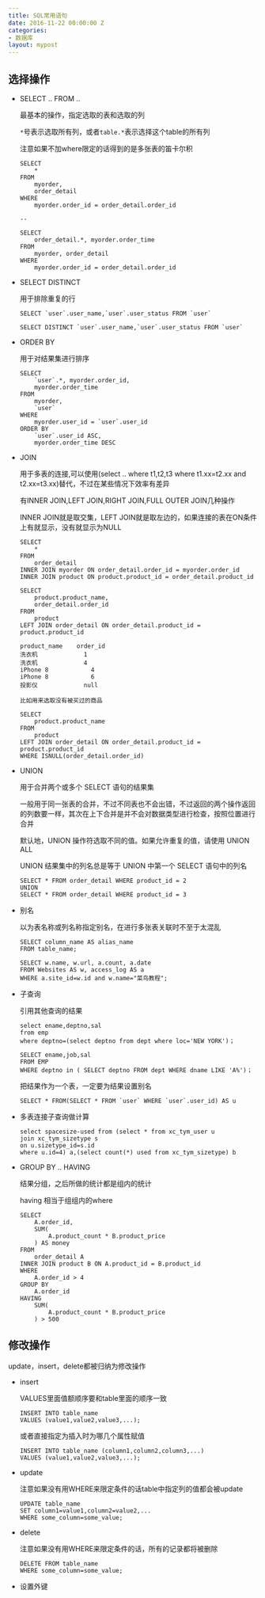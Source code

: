 ```yaml
---
title: SQL常用语句
date: 2016-11-22 00:00:00 Z
categories:
- 数据库
layout: mypost
---
```


## 选择操作

+ SELECT .. FROM ..

    最基本的操作，指定选取的表和选取的列

    `*`号表示选取所有列，或者`table.*`表示选择这个table的所有列

    注意如果不加where限定的话得到的是多张表的笛卡尔积

    ```
    SELECT
        *
    FROM
        myorder,
        order_detail
    WHERE
        myorder.order_id = order_detail.order_id

    --

    SELECT
        order_detail.*, myorder.order_time
    FROM
        myorder, order_detail
    WHERE
        myorder.order_id = order_detail.order_id
    ```

+ SELECT DISTINCT

    用于排除重复的行
    
    ```
    SELECT `user`.user_name,`user`.user_status FROM `user`

    SELECT DISTINCT `user`.user_name,`user`.user_status FROM `user`
    ```

+ ORDER BY

    用于对结果集进行排序

    ```
    SELECT
        `user`.*, myorder.order_id,
        myorder.order_time
    FROM
        myorder,
        `user`
    WHERE
        myorder.user_id = `user`.user_id
    ORDER BY
        `user`.user_id ASC,
        myorder.order_time DESC
    ```

+ JOIN

    用于多表的连接,可以使用(select .. where t1,t2,t3 where t1.xx=t2.xx and t2.xx=t3.xx)替代，不过在某些情况下效率有差异

    有INNER JOIN,LEFT JOIN,RIGHT JOIN,FULL OUTER JOIN几种操作

    INNER JOIN就是取交集，LEFT JOIN就是取左边的，如果连接的表在ON条件上有就显示，没有就显示为NULL 

    ```
    SELECT
        *
    FROM
        order_detail
    INNER JOIN myorder ON order_detail.order_id = myorder.order_id
    INNER JOIN product ON product.product_id = order_detail.product_id
    ```

    ```
    SELECT
        product.product_name,
        order_detail.order_id
    FROM
        product
    LEFT JOIN order_detail ON order_detail.product_id = product.product_id

    product_name	order_id
    洗衣机	            1
    洗衣机	            4
    iPhone 8	        4
    iPhone 8	        6
    投影仪	            null

    比如用来选取没有被买过的商品

    SELECT
        product.product_name
    FROM
        product
    LEFT JOIN order_detail ON order_detail.product_id = product.product_id
    WHERE ISNULL(order_detail.order_id)
    ```

+ UNION

    用于合并两个或多个 SELECT 语句的结果集

    一般用于同一张表的合并，不过不同表也不会出错，不过返回的两个操作返回的列数要一样，其次在上下合并是并不会对数据类型进行检查，按照位置进行合并

    默认地，UNION 操作符选取不同的值。如果允许重复的值，请使用 UNION ALL

    UNION 结果集中的列名总是等于 UNION 中第一个 SELECT 语句中的列名

    ```
    SELECT * FROM order_detail WHERE product_id = 2
    UNION
    SELECT * FROM order_detail WHERE product_id = 3
    ```

+ 别名

    以为表名称或列名称指定别名，在进行多张表关联时不至于太混乱

    ```
    SELECT column_name AS alias_name
    FROM table_name;

    SELECT w.name, w.url, a.count, a.date 
    FROM Websites AS w, access_log AS a 
    WHERE a.site_id=w.id and w.name="菜鸟教程";
    ```

+ 子查询

    引用其他查询的结果

    ```
    select ename,deptno,sal
    from emp
    where deptno=(select deptno from dept where loc='NEW YORK')；

    SELECT ename,job,sal
    FROM EMP
    WHERE deptno in ( SELECT deptno FROM dept WHERE dname LIKE 'A%')；
    ```

    把结果作为一个表，一定要为结果设置别名

    ```
    SELECT * FROM(SELECT * FROM `user` WHERE `user`.user_id) AS u
    ```

+ 多表连接子查询做计算

    ```
    select spacesize-used from (select * from xc_tym_user u
    join xc_tym_sizetype s
    on u.sizetype_id=s.id
    where u.id=4) a,(select count(*) used from xc_tym_sizetype) b
    ```

+ GROUP BY .. HAVING 

    结果分组，之后所做的统计都是组内的统计

    having 相当于组组内的where

    ```
    SELECT
        A.order_id,
        SUM(
            A.product_count * B.product_price
        ) AS money
    FROM
        order_detail A
    INNER JOIN product B ON A.product_id = B.product_id
    WHERE
        A.order_id > 4
    GROUP BY
        A.order_id
    HAVING
        SUM(
            A.product_count * B.product_price
        ) > 500
    ```

## 修改操作

update，insert，delete都被归纳为修改操作

+ insert

    VALUES里面值额顺序要和table里面的顺序一致

    ```
    INSERT INTO table_name
    VALUES (value1,value2,value3,...);
    ```

    或者直接指定为插入时为哪几个属性赋值

    ```
    INSERT INTO table_name (column1,column2,column3,...)
    VALUES (value1,value2,value3,...);
    ```     

+ update

    注意如果没有用WHERE来限定条件的话table中指定列的值都会被update

    ```
    UPDATE table_name
    SET column1=value1,column2=value2,...
    WHERE some_column=some_value;
    ```

+ delete

    注意如果没有用WHERE来限定条件的话，所有的记录都将被删除
    
    ```
    DELETE FROM table_name
    WHERE some_column=some_value;
    ```

+ 设置外键

